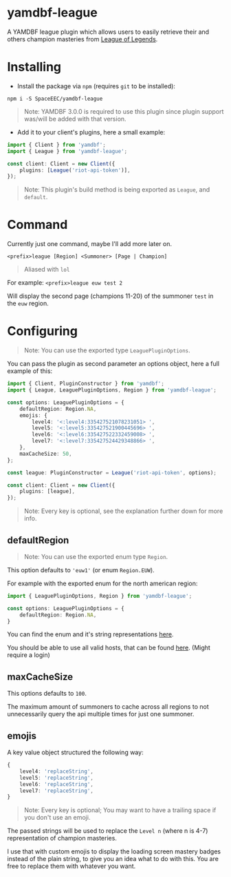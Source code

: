 # yamdbf-league
A YAMDBF league plugin which allows users to easily retrieve their and others champion masteries from [League of Legends](https://leagueoflegends.com).

# Installing
- Install the package via `npm` (requires `git` to be installed):
```
npm i -S SpaceEEC/yamdbf-league
```
> Note: YAMDBF 3.0.0 is required to use this plugin since plugin support was/will be added with that version.

- Add it to your client's plugins, here a small example:
```ts
import { Client } from 'yamdbf';
import { League } from 'yamdbf-league';

const client: Client = new Client({
	plugins: [League('riot-api-token')],
});
```
> Note: This plugin's build method is being exported as `League`, and `default`.

# Command
Currently just one command, maybe I'll add more later on.

`<prefix>league [Region] <Summoner> [Page | Champion]`
> Aliased with `lol`

For example: `<prefix>league euw test 2`

Will display the second page (champions 11-20) of the summoner `test` in the `euw` region.

# Configuring
> Note: You can use the exported type `LeaguePluginOptions`.

You can pass the plugin as second parameter an options object, here a full example of this:

```ts
import { Client, PluginConstructor } from 'yamdbf';
import { League, LeaguePluginOptions, Region } from 'yamdbf-league';

const options: LeaguePluginOptions = {
	defaultRegion: Region.NA,
	emojis: {
		level4: '<:level4:335427521078231051> ',
		level5: '<:level5:335427521900445696> ',
		level6: '<:level6:335427522332459008> ',
		level7: '<:level7:335427524429348866> ',
	},
	maxCacheSize: 50,
};

const league: PluginConstructor = League('riot-api-token', options);

const client: Client = new Client({
	plugins: [league],
});
```
> Note: Every key is optional, see the explanation further down for more info.

## defaultRegion
> Note: You can use the exported enum type `Region`.

This option defaults to `'euw1'` (or enum `Region.EUW`).

For example with the exported enum for the north american region:
```ts
import { LeaguePluginOptions, Region } from 'yamdbf-league';

const options: LeaguePluginOptions = {
	defaultRegion: Region.NA,
}
```
You can find the enum and it's string representations [here](src/types/Region.ts).

You should be able to use all valid hosts, that can be found [here](https://developer.riotgames.com/regional-endpoints.html). (Might require a login)

## maxCacheSize
This options defaults to `100`.

The maximum amount of summoners to cache across all regions to not unnecessarily query the api multiple times for just one summoner.

## emojis
A key value object structured the following way:
```ts
{
	level4: 'replaceString',
	level5: 'replaceString',
	level6: 'replaceString',
	level7: 'replaceString',
}
```
>Note: Every key is optional; You may want to have a trailing space if you don't use an emoji.

The passed strings will be used to replace the `Level n` (where n is 4-7) representation of champion masteries.

I use that with custom emojis to display the loading screen mastery badges instead of the plain string, to give you an idea what to do with this.
You are free to replace them with whatever you want.